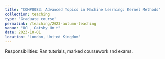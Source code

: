 ```yaml
---
title: "COMP0083: Advanced Topics in Machine Learning: Kernel Methods"
collection: teaching
type: "Graduate course"
permalink: /teaching/2023-autumn-teaching
venue: "UCL, Gatsby Unit"
date: 2023-10-01
location: "London, United Kingdom"
---
```


Responsibilities: Ran tutorials, marked coursework and exams.

